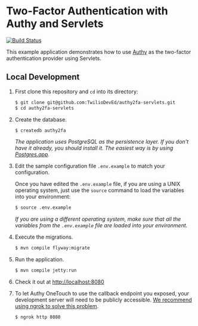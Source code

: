 # Two-Factor Authentication with Authy and Servlets

[![Build Status](https://travis-ci.org/TwilioDevEd/authy2fa-servlets.svg?branch=master)](https://travis-ci.org/TwilioDevEd/authy2fa-servlets)

This example application demonstrates how to use [Authy](http://www.authy.com)
as the two-factor authentication provider using Servlets.

## Local Development

1. First clone this repository and `cd` into its directory:
   ```bash
   $ git clone git@github.com:TwilioDevEd/authy2fa-servlets.git
   $ cd authy2fa-servlets
   ```

2. Create the database.
   ```bash
   $ createdb authy2fa
   ```

   _The application uses PostgreSQL as the persistence layer. If you
   don't have it already, you should install it. The easiest way is by
   using [Postgres.app](http://postgresapp.com/)._

3. Edit the sample configuration file `.env.example` to match your configuration.

   Once you have edited the `.env.example` file, if you are using a UNIX operating system,
   just use the `source` command to load the variables into your environment:

   ```bash
   $ source .env.example
   ```

   _If you are using a different operating system, make sure that all the
   variables from the `.env.example` file are loaded into your environment._

4. Execute the migrations.
   ```bash
   $ mvn compile flyway:migrate
   ```

5. Run the application.
   ```bash
   $ mvn compile jetty:run
   ```

6. Check it out at [http://localhost:8080](http://localhost:8080)

7. To let Authy OneTouch to use the callback endpoint you exposed, your development server will need to be publicly accessible. [We recommend using ngrok to solve this problem](https://www.twilio.com/blog/2015/09/6-awesome-reasons-to-use-ngrok-when-testing-webhooks.html).
   ```bash
   $ ngrok http 8080
   ```
